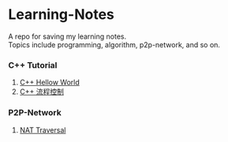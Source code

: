 # Learning-Notes
A repo for saving my learning notes.  
Topics include programming, algorithm, p2p-network, and so on.  

### C++ Tutorial 
1. [C++ Hellow World](./C++-Tutorial/C++-Hello-World.md)  
2. [C++ 流程控制](./C%2B%2B-Tutorial/C%2B%2B-%E6%B5%81%E7%A8%8B%E6%8E%A7%E5%88%B6.md)

### P2P-Network  
1. [NAT Traversal](./P2P-Network/NAT-Traversal.md)
